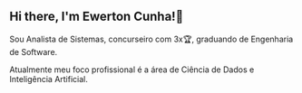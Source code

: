 ## Hi there, I'm Ewerton Cunha!👋

Sou Analista de Sistemas, concurseiro com 3x🏆, graduando de Engenharia de Software.

Atualmente meu foco profissional é a área de Ciência de Dados e Inteligência Artificial.

<!--
**ewerton47/ewerton47** is a ✨ _special_ ✨ repository because its `README.md` (this file) appears on your GitHub profile.

Here are some ideas to get you started:

- 🔭 I’m currently working on ...
- 🌱 I’m currently learning ...
- 👯 I’m looking to collaborate on ...
- 🤔 I’m looking for help with ...
- 💬 Ask me about ...
- 📫 How to reach me: ...
- 😄 Pronouns: ...
- ⚡ Fun fact: ...
-->
